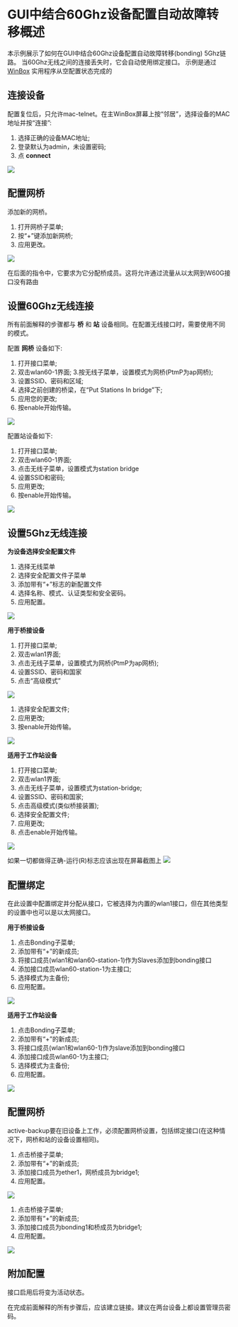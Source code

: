 # GUI中结合60Ghz设备配置自动故障转移概述

本示例展示了如何在GUI中结合60Ghz设备配置自动故障转移(bonding) 5Ghz链路。
当60Ghz无线之间的连接丢失时，它会自动使用绑定接口。
示例是通过 [WinBox](https://mikrotik.com/download) 实用程序从空配置状态完成的

## 连接设备



配置复位后，只允许mac-telnet。在主WinBox屏幕上按“邻居”，选择设备的MAC地址并按“连接”:

1. 选择正确的设备MAC地址;
2. 登录默认为admin，未设置密码;
3. 点 **connect**

![](https://help.mikrotik.com/docs/download/attachments/43843592/connect_To_device.png?version=1&modificationDate=1622190419447&api=v2)

## 配置网桥

添加新的网桥。

1.  打开网桥子菜单;
2.  按“+”键添加新网桥;
3.  应用更改。

![](https://help.mikrotik.com/docs/download/attachments/43843592/winbox_bridge_screen.png?version=1&modificationDate=1604312525470&api=v2)

在后面的指令中，它要求为它分配桥成员。这将允许通过流量从以太网到W60G接口没有路由

## 设置60Ghz无线连接

所有前面解释的步骤都与 **桥** 和 **站** 设备相同。在配置无线接口时，需要使用不同的模式。

配置 **网桥** 设备如下:

1.  打开接口菜单;
2.  双击wlan60-1界面;
3.按无线子菜单，设置模式为网桥(PtmP为ap网桥);
4.  设置SSID、密码和区域;
5.  选择之前创建的桥梁，在“Put Stations In bridge”下;
6.  应用您的更改;
7.  按enable开始传输。

![](https://help.mikrotik.com/docs/download/attachments/43843592/60Ghz_connection_bridge.png?version=1&modificationDate=1622183751843&api=v2)

配置站设备如下:

1.  打开接口菜单;
2.  双击wlan60-1界面;
3.  点击无线子菜单，设置模式为station bridge
4.  设置SSID和密码;
5.  应用更改;
6.  按enable开始传输。

![](https://help.mikrotik.com/docs/download/attachments/43843592/60Ghz_station.png?version=1&modificationDate=1622184307117&api=v2)

## 设置5Ghz无线连接


**为设备选择安全配置文件**

1.  选择无线菜单
2.  选择安全配置文件子菜单
3.  添加带有“+”标志的新配置文件
4.  选择名称、模式、认证类型和安全密码。
5.  应用配置。

![](https://help.mikrotik.com/docs/download/attachments/43843592/5Ghz_security_profile.png?version=1&modificationDate=1622186103507&api=v2)

**用于桥接设备**

1.  打开接口菜单;
2.  双击wlan1界面;
3.  点击无线子菜单，设置模式为网桥(PtmP为ap网桥);
4.  设置SSID、密码和国家
5.  点击“高级模式”

![](https://help.mikrotik.com/docs/download/attachments/43843592/5ghz_bridge1.png?version=1&modificationDate=1622186905895&api=v2)

1.  选择安全配置文件;
2.  应用更改;
3.  按enable开始传输。

![](https://help.mikrotik.com/docs/download/attachments/43843592/5ghz_bridge2.png?version=1&modificationDate=1622187051362&api=v2)

**适用于工作站设备**

1.  打开接口菜单;
2.  双击wlan1界面;
3.  点击无线子菜单，设置模式为station-bridge;
4.  设置SSID、密码和国家;
5.  点击高级模式(类似桥接装置);
6.  选择安全配置文件;
7.  应用更改;
8.  点击enable开始传输。

![](https://help.mikrotik.com/docs/download/attachments/43843592/5ghz_station.png?version=1&modificationDate=1622187363087&api=v2)

如果一切都做得正确-运行(R)标志应该出现在屏幕截图上 
![](https://help.mikrotik.com/docs/download/attachments/43843592/R_flags.png?version=1&modificationDate=1622187671524&api=v2)

## 配置绑定


在此设置中配置绑定并分配从接口，它被选择为内置的wlan1接口，但在其他类型的设置中也可以是以太网接口。

**用于桥接设备**

1.  点击Bonding子菜单;
2.  添加带有“+”的新成员;
3.  将接口成员(wlan1和wlan60-station-1)作为Slaves添加到bonding接口
4.  添加接口成员wlan60-station-1为主接口;
5.  选择模式为主备份;
6.  应用配置。

![](https://help.mikrotik.com/docs/download/attachments/43843592/Bridge_bonding.png?version=1&modificationDate=1622188481448&api=v2)

**适用于工作站设备**

1.  点击Bonding子菜单;
2.  添加带有“+”的新成员;
3.  将接口成员(wlan1和wlan60-1)作为slave添加到bonding接口
4.  添加接口成员wlan60-1为主接口;
5.  选择模式为主备份;
6.  应用配置。

![](https://help.mikrotik.com/docs/download/attachments/43843592/Station_bonding.png?version=1&modificationDate=1622188982907&api=v2)

## 配置网桥


active-backup要在旧设备上工作，必须配置网桥设置，包括绑定接口(在这种情况下，网桥和站的设备设置相同)。


1.  点击桥接子菜单;
2.  添加带有“+”的新成员;
3.  添加接口成员为ether1，网桥成员为bridge1;
4.  应用配置。

![](https://help.mikrotik.com/docs/download/attachments/43843592/bridge_port1.png?version=2&modificationDate=1622189781589&api=v2)

1.  点击桥接子菜单;
2.  添加带有“+”的新成员;
3.  添加接口成员为bonding1和桥成员为bridge1;
4.  应用配置。

![](https://help.mikrotik.com/docs/download/attachments/43843592/bonding_ports2.png?version=1&modificationDate=1622189792250&api=v2)

## 附加配置


接口启用后将变为活动状态。

在完成前面解释的所有步骤后，应该建立链接。建议在两台设备上都设置管理员密码。